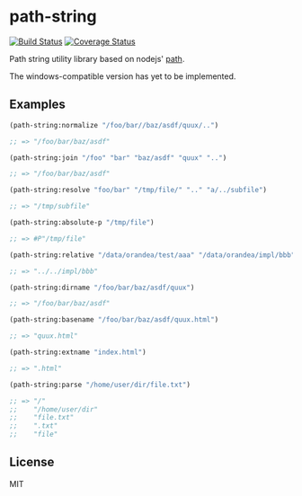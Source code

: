 # path-string
[![Build Status](https://travis-ci.org/WeMeetAgain/path-string.svg?branch=master)](https://travis-ci.org/WeMeetAgain/path-string)
[![Coverage Status](https://coveralls.io/repos/WeMeetAgain/path-string/badge.svg?branch=master&service=github)](https://coveralls.io/github/WeMeetAgain/path-string?branch=master)

Path string utility library based on nodejs' [path](https://nodejs.org/api/path.html).

The windows-compatible version has yet to be implemented.

## Examples

```lisp
(path-string:normalize "/foo/bar//baz/asdf/quux/..")

;; => "/foo/bar/baz/asdf"

(path-string:join "/foo" "bar" "baz/asdf" "quux" "..")

;; => "/foo/bar/baz/asdf"

(path-string:resolve "foo/bar" "/tmp/file/" ".." "a/../subfile")

;; => "/tmp/subfile"

(path-string:absolute-p "/tmp/file")

;; => #P"/tmp/file"

(path-string:relative "/data/orandea/test/aaa" "/data/orandea/impl/bbb")

;; => "../../impl/bbb"

(path-string:dirname "/foo/bar/baz/asdf/quux")

;; => "/foo/bar/baz/asdf"

(path-string:basename "/foo/bar/baz/asdf/quux.html")

;; => "quux.html"

(path-string:extname "index.html")

;; => ".html"

(path-string:parse "/home/user/dir/file.txt")

;; => "/"
;;    "/home/user/dir"
;;    "file.txt"
;;    ".txt"
;;    "file"
```

## License

MIT
